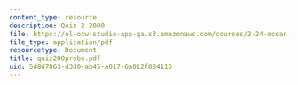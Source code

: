 ```yaml
---
content_type: resource
description: Quiz 2 2000
file: https://ol-ocw-studio-app-qa.s3.amazonaws.com/courses/2-24-ocean-wave-interaction-with-ships-and-offshore-energy-systems-13-022-spring-2002/5d8d7863d3d0ab45a0176a012f884116_quiz200probs.pdf
file_type: application/pdf
resourcetype: Document
title: quiz200probs.pdf
uid: 5d8d7863-d3d0-ab45-a017-6a012f884116
---
```

